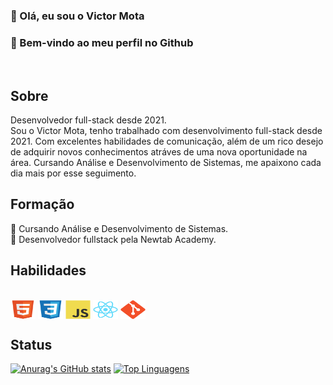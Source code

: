 ### 👋 Olá, eu sou o Victor Mota

### 🎉 Bem-vindo ao meu perfil no Github

<br>

## Sobre

<p>
    Desenvolvedor full-stack desde 2021.<br>Sou o Victor Mota, tenho trabalhado com desenvolvimento full-stack desde 2021. Com excelentes habilidades de comunicação, além de um rico desejo de adquirir novos conhecimentos atráves de uma nova oportunidade na área. Cursando Análise e Desenvolvimento de Sistemas, me apaixono cada dia mais por esse seguimento.
    </p>

## Formação

<p>
 📕 Cursando Análise e Desenvolvimento de Sistemas.<br>
 📕 Desenvolvedor fullstack pela Newtab Academy.  
</p>

## Habilidades

<div>
  <br>
  <img align="center" alt="Rafa-HTML" height="30" width="40" src="https://raw.githubusercontent.com/devicons/devicon/master/icons/html5/html5-original.svg" style="max-width:100%;">
  <img align="center" alt="Rafa-CSS" height="30" width="40" src="https://raw.githubusercontent.com/devicons/devicon/master/icons/css3/css3-original.svg" style="max-width:100%;">
  <img align="center" alt="Rafa-Js" height="30" width="40" src="https://raw.githubusercontent.com/devicons/devicon/master/icons/javascript/javascript-original.svg" style="max-width:100%;">
  <img align="center" alt="Rafa-CSS" height="30" width="40" src="https://raw.githubusercontent.com/devicons/devicon/master/icons/react/react-original.svg" style="max-width:100%;">
  <img align="center" alt="Rafa-Csharp" height="30" width="40" src="https://raw.githubusercontent.com/devicons/devicon/master/icons/git/git-original.svg" style="max-width:100%;">
</div>


## Status

[![Anurag's GitHub stats](https://github-readme-stats.vercel.app/api?username=VictorMota104&show_icons=true&theme=algolia)](https://github.com/VictorMota104/github-readme-stats)
[![Top Linguagens](https://github-readme-stats.vercel.app/api/top-langs/?username=VictorMota104&layout=compact&langs_count=7&theme=algolia)](https://github.com/VictorMota104/github-readme-stats)

